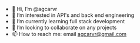 - 👋 Hi, I’m @agcarvr
- 👀 I’m interested in API's and back end engineering
- 🌱 I’m currently learning full stack development
- 💞️ I’m looking to collaborate on any projects
- 📫 How to reach me: email agcarvr@gmail.com

<!---
agcarvr/agcarvr is a ✨ special ✨ repository because its `README.md` (this file) appears on your GitHub profile.
You can click the Preview link to take a look at your changes.
--->
